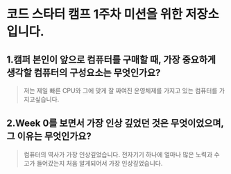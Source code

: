 # 코드 스타터 캠프 1주차 미션을 위한 저장소입니다.


## **1.캠퍼 본인이 앞으로 컴퓨터를 구매할 때, 가장 중요하게 생각할 컴퓨터의 구성요소는 무엇인가요?**

>저는 제일 빠른 CPU와 그에 맞게 잘 짜여진 운영체제를 가지고 있는 컴퓨터를 가지고싶습니다.

## **2.Week 0를 보면서 가장 인상 깊었던 것은 무엇이었으며, 그 이유는 무엇인가요?**

>컴퓨터의 역사가 가장 인상깊었습니다. 전자기기 하나에 얼마나 많은 노력과 수고가 들어갔는지 처음 알게되어서 가장 인상깊었습니다.
